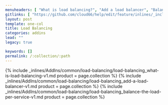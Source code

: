 ```yaml
---
menuheaders: [ "What is load balancing?", "Add a load balancer", "Balance the load per service" ]
gitlinks: [ "https://github.com/cloud66/help/edit/feature/inlines/_includes/_inlines/AddIns/common/load-balancing/load-balancing_contents-v1.md", "https://github.com/cloud66/help/edit/feature/inlines/_includes/_inlines/AddIns/common/load-balancing/load-balancing_what-is-load-balancing-v1.md", "https://github.com/cloud66/help/edit/feature/inlines/_includes/_inlines/AddIns/common/load-balancing/load-balancing_add-a-load-balancer-v1.md", "https://github.com/cloud66/help/edit/feature/inlines/_includes/_inlines/AddIns/common/load-balancing/load-balancing_balance-the-load-per-service-v1.md" ]
layout: post
template: one-col
title: Load Balancing
categories: addins
lead: ""
legacy: true

keywords: []
permalink: /:collection/:path
---
```






<a href="#what-is-load-balancing"></a>{% include _inlines/AddIns/common/load-balancing/load-balancing_what-is-load-balancing-v1.md  product = page.collection %}
<a href="#add-a-load-balancer"></a>{% include _inlines/AddIns/common/load-balancing/load-balancing_add-a-load-balancer-v1.md  product = page.collection %}
<a href="#balance-the-load-per-service"></a>{% include _inlines/AddIns/common/load-balancing/load-balancing_balance-the-load-per-service-v1.md  product = page.collection %}